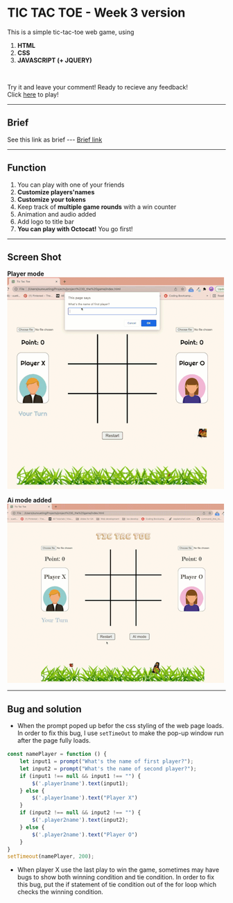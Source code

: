 TIC TAC TOE - Week 3 version
=====================================

This is a simple tic-tac-toe web game, using<br/>
   1. **HTML**
   2. **CSS**
   3. **JAVASCRIPT (+ JQUERY)**
</br>

Try it and leave your comment! Ready to recieve any 
feedback!
</br>
Click [here](https://123mandy.github.io/Project_Tic-Tac-Toe/) to play!

***
## Brief


See this link as brief --- [Brief link](https://gist.github.com/wofockham/8e959d5cfe7d120f1157)

***
## Function

1. You can play with one of your friends
2. **Customize players'names**
3. **Customize your tokens**
4. Keep track of **multiple game rounds** with a win counter
5. Animation and audio added
6. Add logo to title bar
7. **You can play with Octocat!** You go first!


***
## Screen Shot
**Player mode** </br>
![screen shots](img/small_screenshot.gif)

**Ai mode added** </br>
![screen shots](img/ai_screenshot.gif)

***
## Bug and solution
* When the prompt poped up befor the css styling of the web page loads. In order to fix this bug, I use ```setTimeOut``` to make the pop-up window run after the page fully loads.

```javascript
const namePlayer = function () {
    let input1 = prompt("What's the name of first player?");
    let input2 = prompt("What's the name of second player?");
    if (input1 !== null && input1 !== "") {
        $('.player1name').text(input1);
    } else {
        $('.player1name').text("Player X")
    }
    if (input2 !== null && input2 !== "") {
        $('.player2name').text(input2);
    } else {
        $('.player2name').text("Player O")
    }
}
setTimeout(namePlayer, 200);
```
* When player X use the last play to win the game, sometimes may have bugs to show both winning condition and tie condition. In order to fix this bug, put the if statement of tie condition out of the for loop which checks the winning condition.

